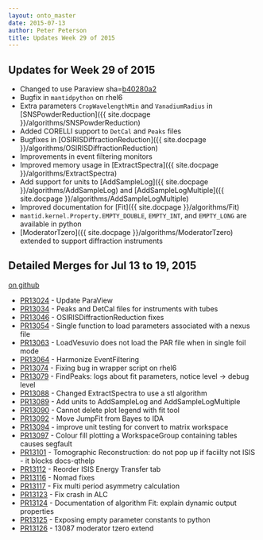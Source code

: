 ```yaml
---
layout: onto_master
date: 2015-07-13
author: Peter Peterson
title: Updates Week 29 of 2015
---
```

Updates for Week 29 of 2015
---------------------------
* Changed to use Paraview sha=[b40280a2](https://github.com/Kitware/ParaView/tree/b40280a2f274aa27aac707abf9097317f731dcc1)
* Bugfix in `mantidpython` on rhel6
* Extra parameters `CropWavelengthMin` and `VanadiumRadius` in [SNSPowderReduction]({{ site.docpage }}/algorithms/SNSPowderReduction)
* Added CORELLI support to `DetCal` and `Peaks` files
* Bugfixes in [OSIRISDiffractionReduction]({{ site.docpage }}/algorithms/OSIRISDiffractionReduction)
* Improvements in event filtering monitors
* Improved memory usage in [ExtractSpectra]({{ site.docpage }}/algorithms/ExtractSpectra)
* Add support for units to [AddSampleLog]({{ site.docpage }}/algorithms/AddSampleLog) and [AddSampleLogMultiple]({{ site.docpage }}/algorithms/AddSampleLogMultiple)
* Improved documentation for [Fit]({{ site.docpage }}/algorithms/Fit)
* `mantid.kernel.Property.EMPTY_DOUBLE`, `EMPTY_INT`, and `EMPTY_LONG` are available in python
* [ModeratorTzero]({{ site.docpage }}/algorithms/ModeratorTzero) extended to support diffraction instruments

Detailed Merges for Jul 13 to 19, 2015
--------------------------------------
[on github](https://github.com/mantidproject/mantid/pulls?q=is%3Apr+merged%3A2015-07-14..2015-07-19)

* [PR13024](https://github.com/mantidproject/mantid/pull/13024) - Update ParaView
* [PR13034](https://github.com/mantidproject/mantid/pull/13034) - Peaks and DetCal files for instruments with tubes
* [PR13046](https://github.com/mantidproject/mantid/pull/13046) - OSIRISDiffractionReduction fixes
* [PR13054](https://github.com/mantidproject/mantid/pull/13054) - Single function to load parameters associated with a nexus file
* [PR13063](https://github.com/mantidproject/mantid/pull/13063) - LoadVesuvio does not load the PAR file when in single foil mode
* [PR13064](https://github.com/mantidproject/mantid/pull/13064) - Harmonize EventFiltering
* [PR13074](https://github.com/mantidproject/mantid/pull/13074) - Fixing bug in wrapper script on rhel6
* [PR13079](https://github.com/mantidproject/mantid/pull/13079) - FindPeaks: logs about fit parameters, notice level  -> debug level
* [PR13088](https://github.com/mantidproject/mantid/pull/13088) - Changed ExtractSpectra to use a stl algorithm
* [PR13089](https://github.com/mantidproject/mantid/pull/13089) - Add units to AddSampleLog and AddSampleLogMultiple
* [PR13090](https://github.com/mantidproject/mantid/pull/13090) - Cannot delete plot legend with fit tool
* [PR13092](https://github.com/mantidproject/mantid/pull/13092) - Move JumpFit from Bayes to IDA
* [PR13094](https://github.com/mantidproject/mantid/pull/13094) - improve unit testing for convert to matrix workspace
* [PR13097](https://github.com/mantidproject/mantid/pull/13097) - Colour fill plotting a WorkspaceGroup containing tables causes segfault
* [PR13101](https://github.com/mantidproject/mantid/pull/13101) - Tomographic Reconstruction: do not pop up if faciilty not ISIS - it blocks docs-qthelp
* [PR13112](https://github.com/mantidproject/mantid/pull/13112) - Reorder ISIS Energy Transfer tab
* [PR13116](https://github.com/mantidproject/mantid/pull/13116) - Nomad fixes
* [PR13117](https://github.com/mantidproject/mantid/pull/13117) - Fix multi period asymmetry calculation
* [PR13123](https://github.com/mantidproject/mantid/pull/13123) - Fix crash in ALC
* [PR13124](https://github.com/mantidproject/mantid/pull/13124) - Documentation of algorithm Fit: explain dynamic output properties
* [PR13125](https://github.com/mantidproject/mantid/pull/13125) - Exposing empty parameter constants to python
* [PR13126](https://github.com/mantidproject/mantid/pull/13126) - 13087 moderator tzero extend
